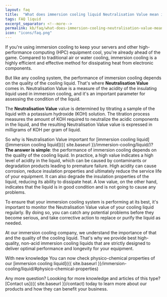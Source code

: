 ```yaml
---
layout: faq
title:  "What does immersion cooling liquid Neutralisation Value mean in practice?"
tags: FAQ liquid
excerpt_separator: <!--more-->
permalink: kb/faq/what-does-immersion-cooling-neutralisation-value-mean-in-practice
icon: "icons/faq.png"
---
```

If you're using immersion cooling to keep your servers and other high-performance computing (HPC) equipment cool, you're already ahead of the game. Compared to traditional air or water cooling, immersion cooling is a highly efficient and effective method for dissipating heat from electronic components.
<!--more-->
But like any cooling system, the performance of immersion cooling depends on the quality of the cooling liquid. That's where **Neutralisation Value** comes in. Neutralisation Value is a measure of the acidity of the insulating liquid used in immersion cooling, and it's an important parameter for assessing the condition of the liquid.

The **Neutralisation Value** value is determined by titrating a sample of the liquid with a potassium hydroxide (KOH) solution. The titration process measures the amount of KOH required to neutralize the acidic components in the liquid, and the resulting Neutralisation Value value is expressed in milligrams of KOH per gram of liquid.

So why is Neutralisation Value important for [immersion cooling liquid]([immersion cooling liquid]({{ site.baseurl }}/immersion-cooling/liquid/)? **The answer is simple**: the performance of immersion cooling depends on the quality of the cooling liquid. In practice, a high value indicates a high level of acidity in the liquid, which can be caused by contaminants or degradation products leading to premature failure. High acidity can cause corrosion, reduce insulation properties and ultimately reduce the service life of your equipment. It can also degrade the insulation properties of the liquid, reducing its ability to dissipate heat. A low value, on the other hand, indicates that the liquid is in good condition and is not going to cause any problems.

To ensure that your immersion cooling system is performing at its best, it's important to monitor the Neutralisation Value value of your cooling liquid regularly. By doing so, you can catch any potential problems before they become serious, and take corrective action to replace or purify the liquid as needed.

At our immersion cooling company, we understand the importance of that and the quality of the cooling liquid. That's why we provide best high-quality, non-acid immersion cooling liquids that are strictly designed to deliver optimal performance and longevity for your equipment.

With new knowledge You can now check physico-chemical properties of our [immersion cooling liquid]({{ site.baseurl }}/immersion-cooling/liquid/#physico-chemical-properties)

Any more question? Loooking for more knowledge and articles of this type? [Contact us]({{ site.baseurl }}/contact) today to learn more about our products and how they can benefit your business.
